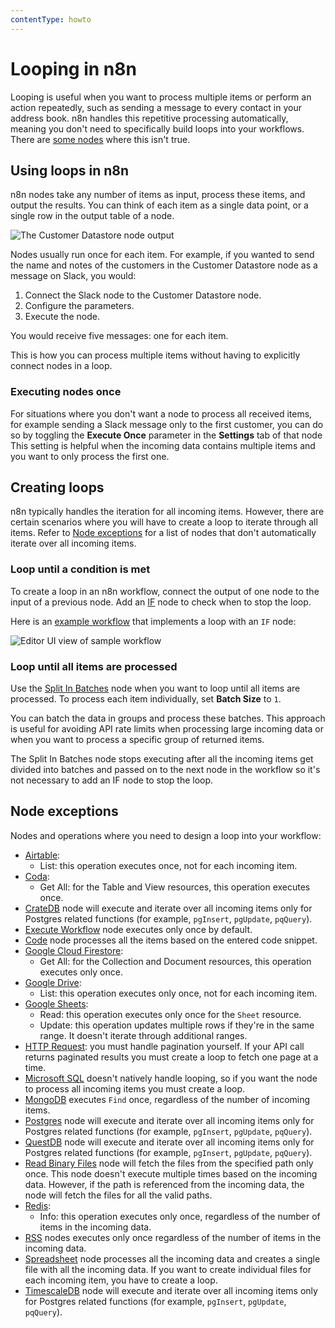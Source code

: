 ```yaml
---
contentType: howto
---
```


# Looping in n8n

Looping is useful when you want to process multiple items or perform an action repeatedly, such as sending a message to every contact in your address book. n8n handles this repetitive processing automatically, meaning you don't need to specifically build loops into your workflows. There are [some nodes](#node-exceptions) where this isn't true.

## Using loops in n8n

n8n nodes take any number of items as input, process these items, and output the results. You can think of each item as a single data point, or a single row in the output table of a node.

![The Customer Datastore node output](/_images/flow-logic/looping/customer_datastore_node.png)

Nodes usually run once for each item. For example, if you wanted to send the name and notes of the customers in the Customer Datastore node as a message on Slack, you would:

1. Connect the Slack node to the Customer Datastore node.
2. Configure the parameters.
3. Execute the node. 

You would receive five messages: one for each item.

This is how you can process multiple items without having to explicitly connect nodes in a loop.

### Executing nodes once

For situations where you don't want a node to process all received items, for example sending a Slack message only to the first customer, you can do so by toggling the **Execute Once** parameter in the **Settings** tab of that node This setting is helpful when the incoming data contains multiple items and you want to only process the first one. 


## Creating loops

n8n typically handles the iteration for all incoming items. However, there are certain scenarios where you will have to create a loop to iterate through all items. Refer to [Node exceptions](#node-exceptions) for a list of nodes that don't automatically iterate over all incoming items.

### Loop until a condition is met

To create a loop in an n8n workflow, connect the output of one node to the input of a previous node. Add an [IF](/integrations/builtin/core-nodes/n8n-nodes-base.if/) node to check when to stop the loop. 

Here is an [example workflow](https://n8n.io/workflows/1130) that implements a loop with an `IF` node:

![Editor UI view of sample workflow](/_images/flow-logic/looping/example_workflow.png)

### Loop until all items are processed

Use the [Split In Batches](/integrations/builtin/core-nodes/n8n-nodes-base.splitinbatches/) node when you want to loop until all items are processed. To process each item individually, set **Batch Size** to `1`.

You can batch the data in groups and process these batches. This approach is useful for avoiding API rate limits when processing large incoming data or when you want to process a specific group of returned items.

The Split In Batches node stops executing after all the incoming items get divided into batches and passed on to the next node in the workflow so it's not necessary to add an IF node to stop the loop.

## Node exceptions

Nodes and operations where you need to design a loop into your workflow:

* [Airtable](/integrations/builtin/app-nodes/n8n-nodes-base.airtable/):
	* List: this operation executes once, not for each incoming item.
* [Coda](/integrations/builtin/app-nodes/n8n-nodes-base.coda/):
	* Get All: for the Table and View resources, this operation executes once.
* [CrateDB](/integrations/builtin/app-nodes/n8n-nodes-base.cratedb/) node will execute and iterate over all incoming items only for Postgres related functions (for example, `pgInsert`, `pgUpdate`, `pqQuery`).
* [Execute Workflow](/integrations/builtin/core-nodes/n8n-nodes-base.executeworkflow/) node executes only once by default.
* [Code](/integrations/builtin/core-nodes/n8n-nodes-base.code/) node processes all the items based on the entered code snippet.
* [Google Cloud Firestore](/integrations/builtin/app-nodes/n8n-nodes-base.googlecloudfirestore/):
	* Get All: for the Collection and Document resources, this operation executes only once.
* [Google Drive](/integrations/builtin/app-nodes/n8n-nodes-base.googledrive/):
	* List: this operation executes only once, not for each incoming item.
* [Google Sheets](/integrations/builtin/app-nodes/n8n-nodes-base.googlesheets/):
	* Read: this operation executes only once for the `Sheet` resource.
	* Update: this operation updates multiple rows if they're in the same range. It doesn't iterate through additional ranges.
* [HTTP Request](/integrations/builtin/core-nodes/n8n-nodes-base.httprequest/): you must handle pagination yourself. If your API call returns paginated results you must create a loop to fetch one page at a time.
* [Microsoft SQL](/integrations/builtin/app-nodes/n8n-nodes-base.microsoftsql/) doesn't natively handle looping, so if you want the node to process all incoming items you must create a loop.
* [MongoDB](/integrations/builtin/app-nodes/n8n-nodes-base.mongodb/) executes `Find` once, regardless of the number of incoming items.
* [Postgres](/integrations/builtin/app-nodes/n8n-nodes-base.postgres/) node will execute and iterate over all incoming items only for Postgres related functions (for example, `pgInsert`, `pgUpdate`, `pqQuery`).
* [QuestDB](/integrations/builtin/app-nodes/n8n-nodes-base.questdb/) node will execute and iterate over all incoming items only for Postgres related functions (for example, `pgInsert`, `pgUpdate`, `pqQuery`).
* [Read Binary Files](/integrations/builtin/core-nodes/n8n-nodes-base.readbinaryfiles/) node will fetch the files from the specified path only once. This node doesn't execute multiple times based on the incoming data. However, if the path is referenced from the incoming data, the node will fetch the files for all the valid paths.
* [Redis](/integrations/builtin/app-nodes/n8n-nodes-base.redis/):
	* Info: this operation executes only once, regardless of the number of items in the incoming data.
* [RSS](/integrations/builtin/core-nodes/n8n-nodes-base.rssfeedread/) nodes executes only once regardless of the number of items in the incoming data.
* [Spreadsheet](/integrations/builtin/core-nodes/n8n-nodes-base.spreadsheetfile/) node processes all the incoming data and creates a single file with all the incoming data. If you want to create individual files for each incoming item, you have to create a loop.
* [TimescaleDB](/integrations/builtin/app-nodes/n8n-nodes-base.timescaledb/) node will execute and iterate over all incoming items only for Postgres related functions (for example, `pgInsert`, `pgUpdate`, `pqQuery`).
